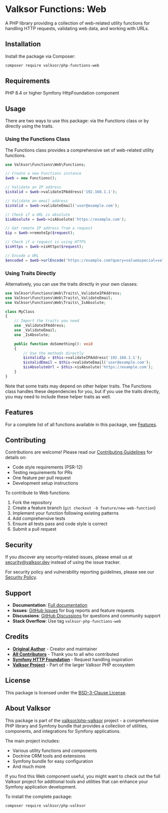 # Valksor Functions: Web

A PHP library providing a collection of web-related utility functions for handling HTTP requests, validating web data, and working with URLs.

## Installation

Install the package via Composer:

```bash
composer require valksor/php-functions-web
```

## Requirements

PHP 8.4 or higher
Symfony HttpFoundation component

## Usage

There are two ways to use this package: via the Functions class or by directly using the traits.

### Using the Functions Class

The Functions class provides a comprehensive set of web-related utility functions.

```php
use Valksor\Functions\Web\Functions;

// Create a new Functions instance
$web = new Functions();

// Validate an IP address
$isValid = $web->validateIPAddress('192.168.1.1');

// Validate an email address
$isValid = $web->validateEmail('user@example.com');

// Check if a URL is absolute
$isAbsolute = $web->isAbsolute('https://example.com');

// Get remote IP address from a request
$ip = $web->remoteIp($request);

// Check if a request is using HTTPS
$isHttps = $web->isHttps($request);

// Encode a URL
$encoded = $web->urlEncode('https://example.com?query=value&special=value with spaces');
```

### Using Traits Directly

Alternatively, you can use the traits directly in your own classes:

```php
use Valksor\Functions\Web\Traits\_ValidateIPAddress;
use Valksor\Functions\Web\Traits\_ValidateEmail;
use Valksor\Functions\Web\Traits\_IsAbsolute;

class MyClass
{
    // Import the traits you need
    use _ValidateIPAddress;
    use _ValidateEmail;
    use _IsAbsolute;

    public function doSomething(): void
    {
        // Use the methods directly
        $isValidIp = $this->validateIPAddress('192.168.1.1');
        $isValidEmail = $this->validateEmail('user@example.com');
        $isAbsoluteUrl = $this->isAbsolute('https://example.com');
    }
}
```

Note that some traits may depend on other helper traits. The Functions class handles these dependencies for you, but if you use the traits directly, you may need to include these helper traits as well.

## Features

For a complete list of all functions available in this package, see [Features](docs/features.md).


## Contributing

Contributions are welcome! Please read our [Contributing Guidelines](CONTRIBUTING.md) for details on:

- Code style requirements (PSR-12)
- Testing requirements for PRs
- One feature per pull request
- Development setup instructions

To contribute to Web functions:

1. Fork the repository
2. Create a feature branch (`git checkout -b feature/new-web-function`)
3. Implement your function following existing patterns
4. Add comprehensive tests
5. Ensure all tests pass and code style is correct
6. Submit a pull request

## Security

If you discover any security-related issues, please email us at security@valksor.dev instead of using the issue tracker.

For security policy and vulnerability reporting guidelines, please see our [Security Policy](SECURITY.md).

## Support

- **Documentation**: [Full documentation](https://github.com/valksor/php-valksor)
- **Issues**: [GitHub Issues](https://github.com/valksor/php-valksor/issues) for bug reports and feature requests
- **Discussions**: [GitHub Discussions](https://github.com/valksor/php-valksor/discussions) for questions and community support
- **Stack Overflow**: Use tag `valksor-php-functions-web`

## Credits

- **[Original Author](https://github.com/valksor)** - Creator and maintainer
- **[All Contributors](https://github.com/valksor/php-valksor/graphs/contributors)** - Thank you to all who contributed
- **[Symfony HTTP Foundation](https://symfony.com/doc/current/components/http_foundation.html)** - Request handling inspiration
- **[Valksor Project](https://github.com/valksor)** - Part of the larger Valksor PHP ecosystem

## License

This package is licensed under the [BSD-3-Clause License](LICENSE).

## About Valksor

This package is part of the [valksor/php-valksor](https://github.com/valksor/php-valksor) project - a comprehensive PHP library and Symfony bundle that provides a collection of utilities, components, and integrations for Symfony applications.

The main project includes:
- Various utility functions and components
- Doctrine ORM tools and extensions
- Symfony bundle for easy configuration
- And much more

If you find this Web component useful, you might want to check out the full Valksor project for additional tools and utilities that can enhance your Symfony application development.

To install the complete package:

```bash
composer require valksor/php-valksor
```
